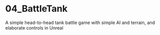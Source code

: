 # 04_BattleTank
A simple head-to-head tank battle game with simple AI and terrain, and elaborate controls in Unreal
